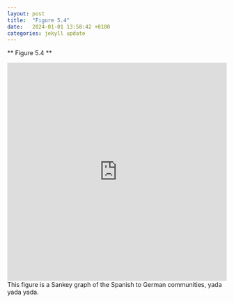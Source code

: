```yaml
---
layout: post
title:  "Figure 5.4"
date:   2024-01-01 13:58:42 +0100
categories: jekyll update
---
```


** Figure 5.4 **

<iframe src="https://elinebrunke.github.io/assets/Es_De_minsize25.html" 
        width="100%" 
        height="500px" 
        frameborder="0">
</iframe>
This figure is a Sankey graph of the Spanish to German communities, yada yada yada.

